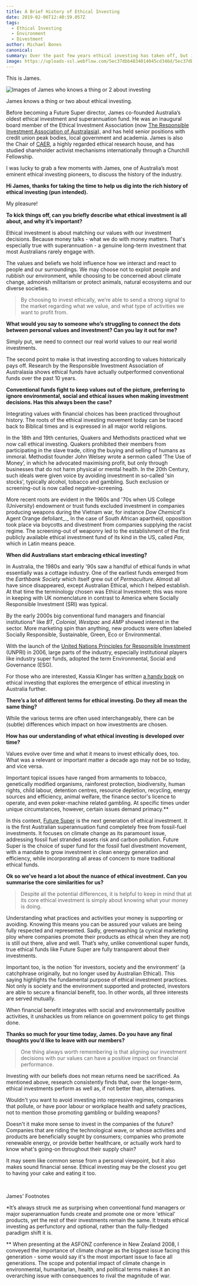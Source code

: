 ```yaml
---
title: A Brief History of Ethical Investing
date: 2019-02-06T12:40:59.057Z
tags: 
  - Ethical Investing
  - Environment
  - Divestment
author: Michael Bones
canonical: 
summary: Over the past few years ethical investing has taken off, but it’s much more than a recent fad. Here to catch you up on the long and fascinating history is Australia's ethical investing pioneer, James Thier. 
image: https://uploads-ssl.webflow.com/5ec37dbb4834014045cd346d/5ec37dbc4834017765cd3d91_History%20of%20Ethical%20Investing%20(1).png
---
```


This is James.

![Images of James who knows a thing or 2 about investing](https://uploads-ssl.webflow.com/5ec37dbb4834014045cd346d/5ec37dbc483401e5a8cd3c50_Future%20Super%20-%20Team_James-Thier%401000.jpg)

James knows a thing or two about ethical investing.

Before becoming a Future Super director, James co-founded Australia’s oldest ethical investment and superannuation fund. He was an inaugural board member of the Ethical Investment Association (now [The Responsible Investment Association of Australasia](https://responsibleinvestment.org/)), and has held senior positions with credit union peak bodies, local government and academia. James is also the Chair of [CAER](https://caer.com.au/), a highly regarded ethical research house, and has studied shareholder activist mechanisms internationally through a Churchill Fellowship.

I was lucky to grab a few moments with James, one of Australia’s most eminent ethical investing pioneers, to discuss the history of the industry.

**Hi James, thanks for taking the time to help us dig into the rich history of ethical investing (pun intended).**

My pleasure!

**To kick things off, can you briefly describe what ethical investment is all about, and why it’s important?**

Ethical investment is about matching our values with our investment decisions. Because money talks - what we do with money matters. That's especially true with superannuation - a genuine long-term investment that most Australians rarely engage with.

The values and beliefs we hold influence how we interact and react to people and our surroundings. We may choose not to exploit people and rubbish our environment, while choosing to be concerned about climate change, admonish militarism or protect animals, natural ecosystems and our diverse societies.

> By choosing to invest ethically, we’re able to send a strong signal to the market regarding what we value, and what type of activities we want to profit from.

**What would you say to someone who’s struggling to connect the dots between personal values and investment? Can you lay it out for me?**

Simply put, we need to connect our real world values to our real world investments.

The second point to make is that investing according to values historically pays off. Research by the Responsible Investment Association of Australasia shows ethical funds have actually outperformed conventional funds over the past 10 years.

**Conventional funds fight to keep values out of the picture, preferring to ignore environmental, social and ethical issues when making investment decisions. Has this always been the case?**

Integrating values with financial choices has been practiced throughout history. The roots of the ethical investing movement today can be traced back to Biblical times and is expressed in all major world religions.

In the 18th and 19th centuries, Quakers and Methodists practiced what we now call ethical investing. Quakers prohibited their members from participating in the slave trade, citing the buying and selling of humans as immoral. Methodist founder John Welsey wrote a sermon called ‘The Use of Money’, in which he advocated maximising profit, but only through businesses that do not harm physical or mental health. In the 20th Century, such ideals were given voice by avoiding investment in so-called 'sin stocks', typically alcohol, tobacco and gambling. Such exclusion or screening-out is now called negative-screening.

More recent roots are evident in the 1960s and '70s when US College (University) endowment or trust funds excluded investment in companies producing weapons during the Vietnam war, for instance _Dow Chemical's_ Agent Orange defoliant_._ In the case of South African apartheid, opposition took place via boycotts and divestment from companies supplying the racist regime. The screening-out of weaponry led to the establishment of the first publicly available ethical investment fund of its kind in the US, called _Pax,_ which in Latin means peace.

**When did Australians start embracing ethical investing?**

In Australia, the 1980s and early '90s saw a handful of ethical funds in what essentially was a cottage industry. One of the earliest funds emerged from the _Earthbank Society_ which itself grew out of _Permaculture._ Almost all have since disappeared, except Australian Ethical, which I helped establish. At that time the terminology chosen was Ethical Investment; this was more in keeping with UK nomenclature in contrast to America where Socially Responsible Investment (SRI) was typical. 

By the early 2000s big conventional fund managers and financial institutions\* like _BT_, _Colonial_, _Westpac_ and _AMP_ showed interest in the sector. More marketing spin than anything, new products were often labeled Socially Responsible, Sustainable, Green, Eco or Environmental.

With the launch of the [United Nations Principles for Responsible Investment](https://www.unpri.org/) (UNPRI) in 2006, large parts of the industry, especially institutional players like industry super funds, adopted the term Environmental, Social and Governance (ESG).

For those who are interested, Kassia Klinger has written [a handy book](https://www.booktopia.com.au/confessions-of-ethical-inve-ting-kassia-klinger/prod9781925112269.html) on ethical investing that explores the emergence of ethical investing in Australia further.

**There’s a lot of different terms for ethical investing. Do they all mean the same thing?**

While the various terms are often used interchangeably, there can be (subtle) differences which impact on how investments are chosen.

**How has our understanding of what ethical investing is developed over time?**

Values evolve over time and what it means to invest ethically does, too. What was a relevant or important matter a decade ago may not be so today, and vice versa.

Important topical issues have ranged from armaments to tobacco, genetically modified organisms, rainforest protection, biodiversity, human rights, child labour, detention centres, resource depletion, recycling, energy sources and efficiency, animal welfare, the finance sector's licence to operate, and even poker-machine related gambling. At specific times under unique circumstances, however, certain issues demand primacy.\*\*

In this context, [Future Super](https://www.myfuturesuper.com.au/switch/go-fossil-free) is the next generation of ethical investment. It is the first Australian superannuation fund completely free from fossil-fuel investments. It focuses on climate change as its paramount issue, addressing fossil fuel stranded assets risk and carbon pollution. Future Super is the choice of super fund for the fossil fuel divestment movement, with a mandate to grow investment in clean energy generation and efficiency, while incorporating all areas of concern to more traditional ethical funds.

**Ok so we’ve heard a lot about the nuance of ethical investment. Can you summarise the core similarities for us?**

> Despite all the potential differences, it is helpful to keep in mind that at its core ethical investment is simply about knowing what your money is doing. 

Understanding what practices and activities your money is supporting or avoiding. Knowing this means you can be assured your values are being fully respected and represented. Sadly, greenwashing (a cynical marketing ploy where companies promote their products as ethical when they are not) is still out there, alive and well. That’s why, unlike conventional super funds, true ethical funds like Future Super are fully transparent about their investments.

Important too, is the notion 'for investors, society and the environment' (a catchphrase originally, but no longer used by Australian Ethical). This saying highlights the fundamental purpose of ethical investment practices. Not only is society and the environment supported and protected, investors are able to secure a financial benefit, too. In other words, all three interests are served mutually.

When financial benefit integrates with social and environmentally positive activities, it unshackles us from reliance on government policy to get things done.

**Thanks so much for your time today, James. Do you have any final thoughts you’d like to leave with our members?**

> One thing always worth remembering is that aligning our investment decisions with our values can have a positive impact on financial performance. 

Investing with our beliefs does not mean returns need be sacrificed. As mentioned above, research consistently finds that, over the longer-term, ethical investments perform as well as, if not better than, alternatives.

Wouldn't you want to avoid investing into repressive regimes, companies that pollute, or have poor labour or workplace health and safety practices, not to mention those promoting gambling or building weapons?

Doesn't it make more sense to invest in the companies of the future? Companies that are riding the technological wave, or whose activities and products are beneficially sought by consumers; companies who promote renewable energy, or provide better healthcare, or actually work hard to know what's going-on throughout their supply chain?

It may seem like common sense from a personal viewpoint, but it also makes sound financial sense. Ethical investing may be the closest you get to having your cake and eating it too.

‍

James' Footnotes 

\*It’s always struck me as surprising when conventional fund managers or major superannuation funds create and promote one or more 'ethical' products, yet the rest of their investments remain the same. It treats ethical investing as perfunctory and optional, rather than the fully-fledged paradigm shift it is.

\*\* When presenting at the ASFONZ conference in New Zealand 2008, I conveyed the importance of climate change as the biggest issue facing this generation - some would say it's the most important issue to face all generations. The scope and potential impact of climate change in environmental, humanitarian, health, and political terms makes it an overarching issue with consequences to rival the magnitude of war.

